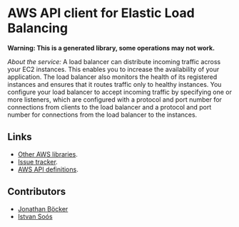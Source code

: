 # AWS API client for Elastic Load Balancing

**Warning: This is a generated library, some operations may not work.**

*About the service:*
A load balancer can distribute incoming traffic across your EC2 instances.
This enables you to increase the availability of your application. The load
balancer also monitors the health of its registered instances and ensures
that it routes traffic only to healthy instances. You configure your load
balancer to accept incoming traffic by specifying one or more listeners,
which are configured with a protocol and port number for connections from
clients to the load balancer and a protocol and port number for connections
from the load balancer to the instances.

## Links

- [Other AWS libraries](https://github.com/agilord/aws_client/tree/master/generated).
- [Issue tracker](https://github.com/agilord/aws_client/issues).
- [AWS API definitions](https://github.com/aws/aws-sdk-js/tree/master/apis).

## Contributors

- [Jonathan Böcker](https://github.com/Schwusch)
- [Istvan Soós](https://github.com/isoos)

